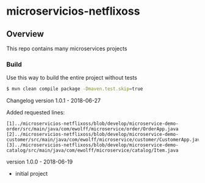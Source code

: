 # microservicios-netflixoss

## Overview

This repo contains many microservices projects

### Build
Use this way to build the entire project without tests

```bash
$ mvn clean compile package -Dmaven.test.skip=true
```

Changelog
version 1.0.1 - 2018-06-27

Added requested lines:

    [1]../microservicios-netflixoss/blob/develop/microservice-demo-order/src/main/java/com/ewolff/microservice/order/OrderApp.java
    [2]../microservicios-netflixoss/blob/develop/microservice-demo-customer/src/main/java/com/ewolff/microservice/customer/CustomerApp.java
    [3]../microservicios-netflixoss/blob/develop/microservice-demo-catalog/src/main/java/com/ewolff/microservice/catalog/Item.java

version 1.0.0 - 2018-06-19

- initial project


